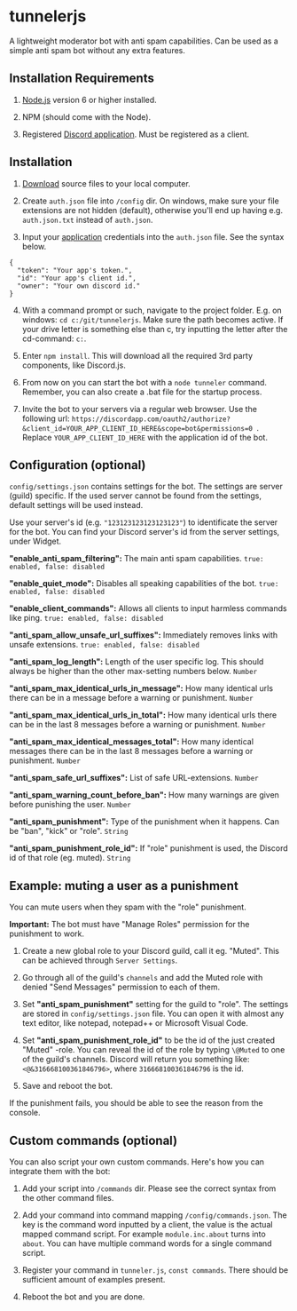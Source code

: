 # tunnelerjs
A lightweight moderator bot with anti spam capabilities.
Can be used as a simple anti spam bot without any extra features.

## Installation Requirements
1) [Node.js](https://nodejs.org/en/) version 6 or higher installed.

2) NPM (should come with the Node).

3) Registered [Discord application](https://discordapp.com/developers/applications/me/). Must be registered as a client.

## Installation
1) [Download](https://github.com/ahoys/tunnelerjs/archive/master.zip) source files to your local computer.

2) Create `auth.json` file into `/config` dir. On windows, make sure your file extensions are not hidden (default), otherwise you'll end up having e.g. `auth.json.txt` instead of `auth.json`.

3) Input your [application](https://discordapp.com/developers/applications/me/) credentials into the `auth.json` file. See the syntax below.

```
{
  "token": "Your app's token.",
  "id": "Your app's client id.",
  "owner": "Your own discord id."
}
```

4) With a command prompt or such, navigate to the project folder. E.g. on windows: `cd c:/git/tunnelerjs`. Make sure the path becomes active. If your drive letter is something else than c, try inputting the letter after the cd-command: `c:`.

5) Enter `npm install`. This will download all the required 3rd party components, like Discord.js.

6) From now on you can start the bot with a `node tunneler` command. Remember, you can also create a .bat file for the startup process.

7) Invite the bot to your servers via a regular web browser. Use the following url: `https://discordapp.com/oauth2/authorize?&client_id=YOUR_APP_CLIENT_ID_HERE&scope=bot&permissions=0 `. Replace `YOUR_APP_CLIENT_ID_HERE` with the application id of the bot.

## Configuration (optional)
`config/settings.json` contains settings for the bot. The settings are server (guild) specific. If the used server cannot be found from the settings, default settings will be used instead.

Use your server's id (e.g. `"123123123123123123"`) to identificate the server for the bot. You can find your Discord server's id from the server settings, under Widget.

**"enable_anti_spam_filtering":** The main anti spam capabilities. `true: enabled, false: disabled`

**"enable_quiet_mode":** Disables all speaking capabilities of the bot. `true: enabled, false: disabled`

**"enable_client_commands":** Allows all clients to input harmless commands like ping. `true: enabled, false: disabled`

**"anti_spam_allow_unsafe_url_suffixes":** Immediately removes links with unsafe extensions. `true: enabled, false: disabled`

**"anti_spam_log_length":** Length of the user specific log. This should always be higher than the other max-setting numbers below. `Number`

**"anti_spam_max_identical_urls_in_message":** How many identical urls there can be in a message before a warning or punishment. `Number`

**"anti_spam_max_identical_urls_in_total":** How many identical urls there can be in the last 8 messages before a warning or punishment. `Number`

**"anti_spam_max_identical_messages_total":** How many identical messages there can be in the last 8 messages before a warning or punishment. `Number`

**"anti_spam_safe_url_suffixes":** List of safe URL-extensions. `Number`

**"anti_spam_warning_count_before_ban":** How many warnings are given before punishing the user. `Number`

**"anti_spam_punishment":** Type of the punishment when it happens. Can be "ban", "kick" or "role". `String`

**"anti_spam_punishment_role_id":** If "role" punishment is used, the Discord id of that role (eg. muted). `String`

## Example: muting a user as a punishment

You can mute users when they spam with the "role" punishment.

**Important:** The bot must have "Manage Roles" permission for the punishment to work.

1) Create a new global role to your Discord guild, call it eg. "Muted". This can be achieved through `Server Settings`.

2) Go through all of the guild's `channels` and add the Muted role with denied "Send Messages" permission to each of them.

3) Set **"anti_spam_punishment"** setting for the guild to "role". The settings are stored in `config/settings.json` file. You can open it with almost any text editor, like notepad, notepad++ or Microsoft Visual Code.

4) Set **"anti_spam_punishment_role_id"** to be the id of the just created "Muted" -role. You can reveal the id of the role by typing `\@Muted` to one of the guild's channels. Discord will return you something like: `<@&316668100361846796>`, where `316668100361846796` is the id.

5) Save and reboot the bot.

If the punishment fails, you should be able to see the reason from the console.

## Custom commands (optional)
You can also script your own custom commands. Here's how you can integrate them with the bot:

1) Add your script into `/commands` dir. Please see the correct syntax from the other command files.

2) Add your command into command mapping `/config/commands.json`. The key is the command word inputted by a client, the value is the actual mapped command script. For example `module.inc.about` turns into `about`. You can have multiple command words for a single command script.

3) Register your command in `tunneler.js`, `const commands`. There should be sufficient amount of examples present.

4) Reboot the bot and you are done.
